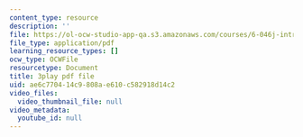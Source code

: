 ```yaml
---
content_type: resource
description: ''
file: https://ol-ocw-studio-app-qa.s3.amazonaws.com/courses/6-046j-introduction-to-algorithms-sma-5503-fall-2005/ae6c770414c9808ae610c582918d14c2_V5hZoJ6uK-s.pdf
file_type: application/pdf
learning_resource_types: []
ocw_type: OCWFile
resourcetype: Document
title: 3play pdf file
uid: ae6c7704-14c9-808a-e610-c582918d14c2
video_files:
  video_thumbnail_file: null
video_metadata:
  youtube_id: null
---
```

